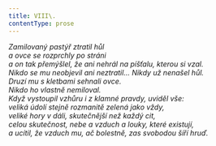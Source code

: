 ```yaml
---
title: VIII\.
contentType: prose
---
```


<section>

_Zamilovaný pastýř ztratil hůl  
a ovce se rozprchly po stráni  
a on tak přemýšlel, že ani nehrál na píšťalu, kterou si vzal.  
Nikdo se mu neobjevil ani neztratil… Nikdy už nenašel hůl.  
Druzí mu s kletbami sehnali ovce.  
Nikdo ho vlastně nemiloval.  
Když vystoupil vzhůru i z klamné pravdy, uviděl vše:  
veliká údolí stejně rozmanitě zelená jako vždy,  
veliké hory v dáli, skutečnější než každý cit,  
celou skutečnost, nebe a vzduch a louky, které existují,  
a ucítil, že vzduch mu, ač bolestně, zas svobodou šíří hruď._

</section>
